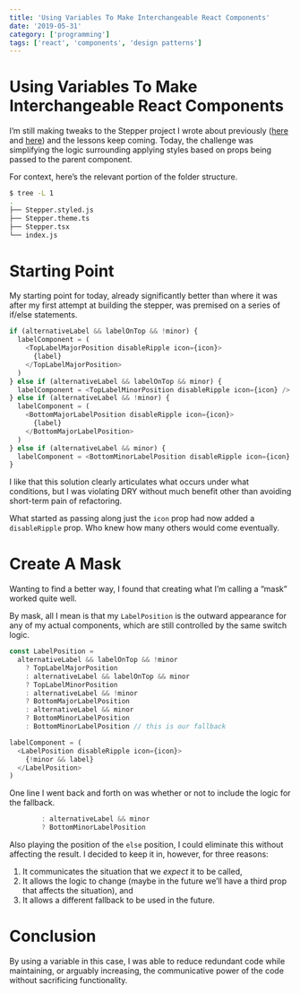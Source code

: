 ```yaml
---
title: 'Using Variables To Make Interchangeable React Components'
date: '2019-05-31'
category: ['programming']
tags: ['react', 'components', 'design patterns']
---
```


# Using Variables To Make Interchangeable React Components

I’m still making tweaks to the Stepper project I wrote about previously ([here](https://www.stephencharlesweiss.com/2019-05-26/local-git-stale-branch-cleanup/) and [here](https://www.stephencharlesweiss.com/2019-05-07/z-index-geometry-not-magic/)) and the lessons keep coming. Today, the challenge was simplifying the logic surrounding applying styles based on props being passed to the parent component.

For context, here’s the relevant portion of the folder structure.

```bash
$ tree -L 1
.
├── Stepper.styled.js
├── Stepper.theme.ts
├── Stepper.tsx
└── index.js
```

# Starting Point

My starting point for today, already significantly better than where it was after my first attempt at building the stepper, was premised on a series of if/else statements.

```javascript
if (alternativeLabel && labelOnTop && !minor) {
  labelComponent = (
    <TopLabelMajorPosition disableRipple icon={icon}>
      {label}
    </TopLabelMajorPosition>
  )
} else if (alternativeLabel && labelOnTop && minor) {
  labelComponent = <TopLabelMinorPosition disableRipple icon={icon} />
} else if (alternativeLabel && !minor) {
  labelComponent = (
    <BottomMajorLabelPosition disableRipple icon={icon}>
      {label}
    </BottomMajorLabelPosition>
  )
} else if (alternativeLabel && minor) {
  labelComponent = <BottomMinorLabelPosition disableRipple icon={icon} />
}
```

I like that this solution clearly articulates what occurs under what conditions, but I was violating DRY without much benefit other than avoiding short-term pain of refactoring.

What started as passing along just the `icon` prop had now added a `disableRipple` prop. Who knew how many others would come eventually.

# Create A Mask

Wanting to find a better way, I found that creating what I’m calling a “mask” worked quite well.

By mask, all I mean is that my `LabelPosition` is the outward appearance for any of my actual components, which are still controlled by the same switch logic.

```javascript
const LabelPosition =
  alternativeLabel && labelOnTop && !minor
    ? TopLabelMajorPosition
    : alternativeLabel && labelOnTop && minor
    ? TopLabelMinorPosition
    : alternativeLabel && !minor
    ? BottomMajorLabelPosition
    : alternativeLabel && minor
    ? BottomMinorLabelPosition
    : BottomMinorLabelPosition // this is our fallback

labelComponent = (
  <LabelPosition disableRipple icon={icon}>
    {!minor && label}
  </LabelPosition>
)
```

One line I went back and forth on was whether or not to include the logic for the fallback.

```javascript
        : alternativeLabel && minor
        ? BottomMinorLabelPosition
```

Also playing the position of the `else` position, I could eliminate this without affecting the result. I decided to keep it in, however, for three reasons:

1. It communicates the situation that we _expect_ it to be called,
2. It allows the logic to change (maybe in the future we’ll have a third prop that affects the situation), and
3. It allows a different fallback to be used in the future.

# Conclusion

By using a variable in this case, I was able to reduce redundant code while maintaining, or arguably increasing, the communicative power of the code without sacrificing functionality.
